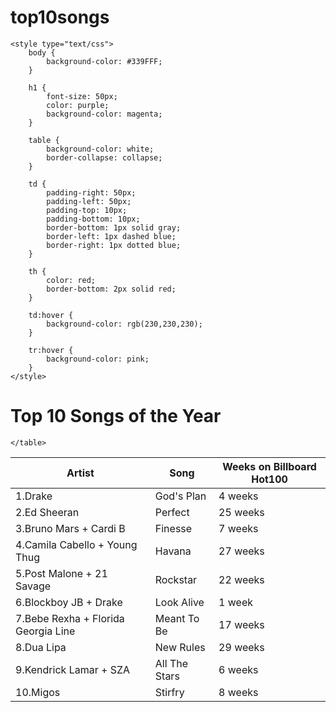# top10songs<!DOCTYPE html>
<html>
<head>
	<title>Crypto Table</title>

	<style type="text/css">
		body {
			background-color: #339FFF;
		}

		h1 {
			font-size: 50px;
			color: purple;
			background-color: magenta;
		}

		table {
			background-color: white;
			border-collapse: collapse;
		}

		td {
			padding-right: 50px;
			padding-left: 50px;
			padding-top: 10px;
			padding-bottom: 10px;
			border-bottom: 1px solid gray;
			border-left: 1px dashed blue;
			border-right: 1px dotted blue;
		}

		th {
			color: red;
			border-bottom: 2px solid red;
		}

		td:hover {
			background-color: rgb(230,230,230);
		}

		tr:hover {
			background-color: pink;
		}
	</style>
</head>
<body>
	<h1>Top 10 Songs of the Year </h1>
	<table>
		<thead>
			<!-- This is the top of the table. -->
			<tr>
				<th>Artist</th>
				<th>Song</th>
				<th>Weeks on Billboard Hot100</th>
			</tr>
		</thead>
		<tbody>
			<!-- This is the stuff in the table. -->
			<tr>
				<td>1.Drake</td>
				<td>God's Plan</td>
				<td>4 weeks</td>
			</tr>
			<tr>
				<td>2.Ed Sheeran</td>
				<td>Perfect</td>
				<td>25 weeks</td>
			</tr>
			<tr>
				<td>3.Bruno Mars + Cardi B</td>
				<td>Finesse</td>
				<td>7 weeks</td>
			</tr>
			<tr>
				<td>4.Camila Cabello + Young Thug</td>
				<td>Havana</td>
				<td>27 weeks</td>
			</tr>
			<tr>
				<td>5.Post Malone + 21 Savage</td>
				<td>Rockstar</td>
				<td>22 weeks</td>
			</tr>	
			</tr>
				<td>6.Blockboy JB + Drake</td>
				<td>Look Alive</td>
				<td>1 week</td>
			</tr>
			</tr>
				<td>7.Bebe Rexha + Florida Georgia Line</td>
				<td>Meant To Be</td>
				<td>17 weeks</td>
			</tr>
			</tr>
				<td>8.Dua Lipa</td>
				<td>New Rules</td>
				<td>29 weeks</td>
			</tr>
			</tr>
				<td>9.Kendrick Lamar + SZA</td>
				<td>All The Stars</td>
				<td>6 weeks</td>
			</tr>
			</tr>
				<td>10.Migos</td>
				<td>Stirfry</td>
				<td>8 weeks</td>		
				
			
	</table>
</body>
</html>
